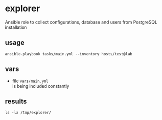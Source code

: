 # explorer

Ansible role to collect configurations, database and users from PostgreSQL installation


## usage

```
ansible-playbook tasks/main.yml --inventory hosts/test@lab
```


## vars

- file `vars/main.yml` \
is being included constantly


## results
```
ls -la /tmp/explorer/
```

